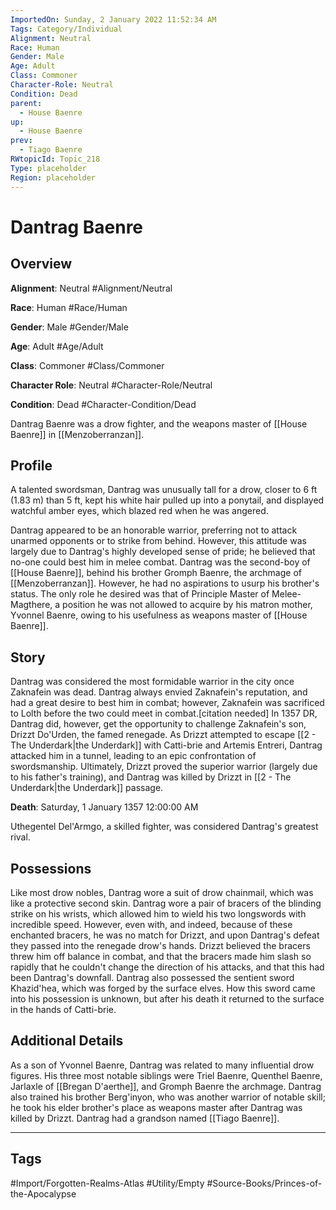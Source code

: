 ```yaml
---
ImportedOn: Sunday, 2 January 2022 11:52:34 AM
Tags: Category/Individual
Alignment: Neutral
Race: Human
Gender: Male
Age: Adult
Class: Commoner
Character-Role: Neutral
Condition: Dead
parent:
  - House Baenre
up:
  - House Baenre
prev:
  - Tiago Baenre
RWtopicId: Topic_218
Type: placeholder
Region: placeholder
---
```

# Dantrag Baenre
## Overview
**Alignment**: Neutral
#Alignment/Neutral

**Race**: Human
#Race/Human

**Gender**: Male
#Gender/Male

**Age**: Adult
#Age/Adult

**Class**: Commoner
#Class/Commoner

**Character Role**: Neutral
#Character-Role/Neutral

**Condition**: Dead
#Character-Condition/Dead

Dantrag Baenre was a drow fighter, and the weapons master of [[House Baenre]] in [[Menzoberranzan]].

## Profile
A talented swordsman, Dantrag was unusually tall for a drow, closer to 6 ft (1.83 m) than 5 ft, kept his white hair pulled up into a ponytail, and displayed watchful amber eyes, which blazed red when he was angered.

Dantrag appeared to be an honorable warrior, preferring not to attack unarmed opponents or to strike from behind. However, this attitude was largely due to Dantrag's highly developed sense of pride; he believed that no-one could best him in melee combat. Dantrag was the second-boy of [[House Baenre]], behind his brother Gromph Baenre, the archmage of [[Menzoberranzan]]. However, he had no aspirations to usurp his brother's status. The only role he desired was that of Principle Master of Melee-Magthere, a position he was not allowed to acquire by his matron mother, Yvonnel Baenre, owing to his usefulness as weapons master of [[House Baenre]].

## Story
Dantrag was considered the most formidable warrior in the city once Zaknafein was dead. Dantrag always envied Zaknafein's reputation, and had a great desire to best him in combat; however, Zaknafein was sacrificed to Lolth before the two could meet in combat.\[citation needed] In 1357 DR, Dantrag did, however, get the opportunity to challenge Zaknafein's son, Drizzt Do'Urden, the famed renegade. As Drizzt attempted to escape [[2 - The Underdark|the Underdark]] with Catti-brie and Artemis Entreri, Dantrag attacked him in a tunnel, leading to an epic confrontation of swordsmanship. Ultimately, Drizzt proved the superior warrior (largely due to his father's training), and Dantrag was killed by Drizzt in [[2 - The Underdark|the Underdark]] passage.

**Death**: Saturday, 1 January 1357 12:00:00 AM

Uthegentel Del'Armgo, a skilled fighter, was considered Dantrag's greatest rival.

## Possessions
Like most drow nobles, Dantrag wore a suit of drow chainmail, which was like a protective second skin. Dantrag wore a pair of bracers of the blinding strike on his wrists, which allowed him to wield his two longswords with incredible speed. However, even with, and indeed, because of these enchanted bracers, he was no match for Drizzt, and upon Dantrag's defeat they passed into the renegade drow's hands. Drizzt believed the bracers threw him off balance in combat, and that the bracers made him slash so rapidly that he couldn't change the direction of his attacks, and that this had been Dantrag's downfall. Dantrag also possessed the sentient sword Khazid'hea, which was forged by the surface elves. How this sword came into his possession is unknown, but after his death it returned to the surface in the hands of Catti-brie.

## Additional Details
As a son of Yvonnel Baenre, Dantrag was related to many influential drow figures. His three most notable siblings were Triel Baenre, Quenthel Baenre, Jarlaxle of [[Bregan D'aerthe]], and Gromph Baenre the archmage. Dantrag also trained his brother Berg'inyon, who was another warrior of notable skill; he took his elder brother's place as weapons master after Dantrag was killed by Drizzt. Dantrag had a grandson named [[Tiago Baenre]].


---
## Tags
#Import/Forgotten-Realms-Atlas #Utility/Empty #Source-Books/Princes-of-the-Apocalypse

